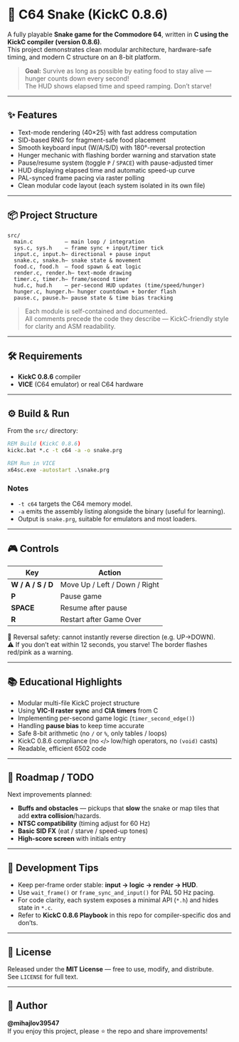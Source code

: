 # 🐍 C64 Snake (KickC 0.8.6)

A fully playable **Snake game for the Commodore 64**, written in **C using the KickC compiler (version 0.8.6)**.  
This project demonstrates clean modular architecture, hardware-safe timing, and modern C structure on an 8-bit platform.

> **Goal:** Survive as long as possible by eating food to stay alive — hunger counts down every second!  
> The HUD shows elapsed time and speed ramping. Don’t starve!

---

## ✨ Features

- Text-mode rendering (40×25) with fast address computation  
- SID-based RNG for fragment-safe food placement  
- Smooth keyboard input (W/A/S/D) with 180°-reversal protection  
- Hunger mechanic with flashing border warning and starvation state  
- Pause/resume system (toggle `P` / `SPACE`) with pause-adjusted timer  
- HUD displaying elapsed time and automatic speed-up curve  
- PAL-synced frame pacing via raster polling  
- Clean modular code layout (each system isolated in its own file)

---

## 📦 Project Structure

```
src/
  main.c          – main loop / integration
  sys.c, sys.h    – frame sync + input/timer tick
  input.c, input.h– directional + pause input
  snake.c, snake.h– snake state & movement
  food.c, food.h  – food spawn & eat logic
  render.c, render.h– text-mode drawing
  timer.c, timer.h– frame/second timer
  hud.c, hud.h    – per-second HUD updates (time/speed/hunger)
  hunger.c, hunger.h– hunger countdown + border flash
  pause.c, pause.h– pause state & time bias tracking
```

> Each module is self-contained and documented.  
> All comments precede the code they describe — KickC-friendly style for clarity and ASM readability.

---

## 🛠 Requirements

- **KickC 0.8.6** compiler  
- **VICE** (C64 emulator) or real C64 hardware

---

## ⚙️ Build & Run

From the `src/` directory:

```bat
REM Build (KickC 0.8.6)
kickc.bat *.c -t c64 -a -o snake.prg

REM Run in VICE
x64sc.exe -autostart .\snake.prg
```

### Notes
- `-t c64` targets the C64 memory model.
- `-a` emits the assembly listing alongside the binary (useful for learning).
- Output is `snake.prg`, suitable for emulators and most loaders.

---

## 🎮 Controls

| Key | Action |
|-----|---------|
| **W / A / S / D** | Move Up / Left / Down / Right |
| **P** | Pause game |
| **SPACE** | Resume after pause |
| **R** | Restart after Game Over |

🧠 Reversal safety: cannot instantly reverse direction (e.g. UP→DOWN).  
⚠️ If you don’t eat within 12 seconds, you starve! The border flashes red/pink as a warning.

---

## 📚 Educational Highlights

- Modular multi-file KickC project structure  
- Using **VIC-II raster sync** and **CIA timers** from C  
- Implementing per-second game logic (`timer_second_edge()`)  
- Handling **pause bias** to keep time accurate  
- Safe 8-bit arithmetic (no `/` or `%`, only tables / loops)  
- KickC 0.8.6 compliance (no `<`/`>` low/high operators, no `(void)` casts)  
- Readable, efficient 6502 code

---

## 🧭 Roadmap / TODO

Next improvements planned:
- **Buffs and obstacles** — pickups that **slow** the snake or map tiles that add **extra collision**/hazards.
- **NTSC compatibility** (timing adjust for 60 Hz)  
- **Basic SID FX** (eat / starve / speed-up tones)  
- **High-score screen** with initials entry  

---

## 🧪 Development Tips

- Keep per-frame order stable: **input → logic → render → HUD**.  
- Use `wait_frame()` or `frame_sync_and_input()` for PAL 50 Hz pacing.  
- For code clarity, each system exposes a minimal API (`*.h`) and hides state in `*.c`.  
- Refer to **KickC 0.8.6 Playbook** in this repo for compiler-specific dos and don’ts.

---

## 🪪 License

Released under the **MIT License** — free to use, modify, and distribute.  
See `LICENSE` for full text.

---

## 👤 Author

**@mihajlov39547**  
If you enjoy this project, please ⭐ the repo and share improvements!

